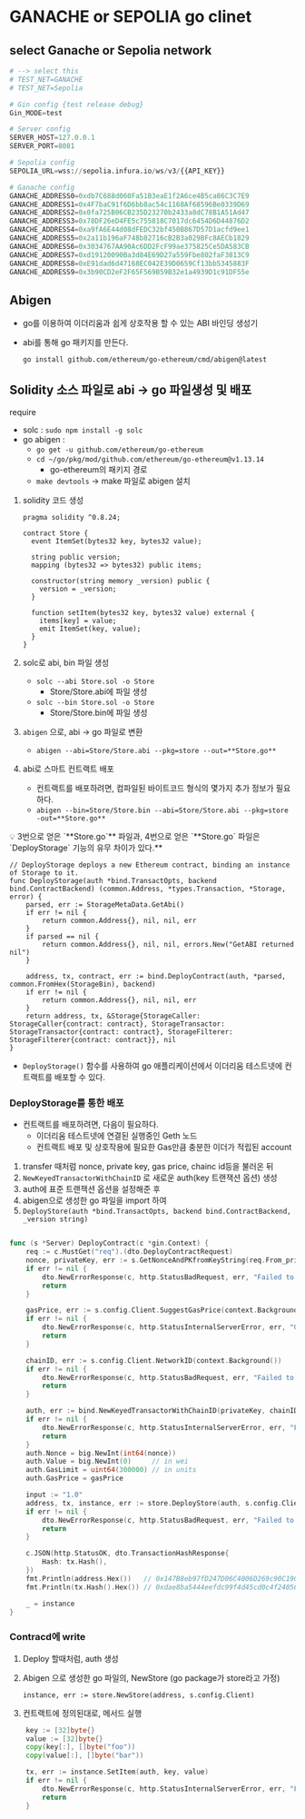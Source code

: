 # GANACHE or SEPOLIA go clinet 

## select Ganache or Sepolia network

```python
# --> select this
# TEST_NET=GANACHE
# TEST_NET=Sepolia

# Gin config {test release debug}
Gin_MODE=test

# Server config
SERVER_HOST=127.0.0.1
SERVER_PORT=8081

# Sepolia config
SEPOLIA_URL=wss://sepolia.infura.io/ws/v3/{{API_KEY}}

# Ganache config 
GANACHE_ADDRESS0=0xdb7C688d060Fa51B3eaE1f2A6ce4B5ca86C3C7E9
GANACHE_ADDRESS1=0x4F7baC91f6D6bb8ac54c1168Af68596Be0339D69
GANACHE_ADDRESS2=0x0fa725B06CB235D23270b2433a8dC78B1A51Ad47
GANACHE_ADDRESS3=0x78DF26eD4FE5c755818C7017dc6454D6D44876D2
GANACHE_ADDRESS4=0xa9fA6E44d08dFEDC32bf450B867D57D1acfd9ee1
GANACHE_ADDRESS5=0x2a11b196aF748b82716cB2B3a029BFc8AECb1829
GANACHE_ADDRESS6=0x3034767AA90Ac6DD2FcF99ae375825Ce5DA583CB
GANACHE_ADDRESS7=0xd19120090Ba3d84E69D27a559Fbe802faF3813C9
GANACHE_ADDRESS8=0xE91dad6d47168EC042E39D0659Cf13bb5345883F
GANACHE_ADDRESS9=0x3b90CD2eF2F65F569B59B32e1a4939D1c91DF55e
```

## Abigen

- go를 이용하여 이더리움과 쉽게 상호작용 할 수 있는 ABI 바인딩 생성기
- abi를 통해 go 패키지를 만든다.
    
    `go install github.com/ethereum/go-ethereum/cmd/abigen@latest`
    

## Solidity 소스 파일로 abi → go 파일생성 및 배포

require

- solc : `sudo npm install -g solc`
- go abigen :
    - `go get -u github.com/ethereum/go-ethereum`
    - `cd ~/go/pkg/mod/github.com/ethereum/go-ethereum@v1.13.14`
        - go-ethereum의 패키지 경로
    - `make devtools`  → make 파일로 abigen 설치

1. solidity 코드 생성
    
    ```solidity
    pragma solidity ^0.8.24;
    
    contract Store {
      event ItemSet(bytes32 key, bytes32 value);
    
      string public version;
      mapping (bytes32 => bytes32) public items;
    
      constructor(string memory _version) public {
        version = _version;
      }
    
      function setItem(bytes32 key, bytes32 value) external {
        items[key] = value;
        emit ItemSet(key, value);
      }
    }
    ```
    
2. solc로 abi, bin 파일 생성
    - `solc --abi Store.sol -o Store`
        - Store/Store.abi에 파일 생성
    - `solc --bin Store.sol -o Store`
        - Store/Store.bin에 파일 생성
3. `abigen` 으로, abi → go 파일로 변환
    - `abigen --abi=Store/Store.abi --pkg=store --out=**Store.go**`
4. abi로 스마트 컨트랙트 배포
    - 컨트랙트를 배포하려면, 컴파일된 바이트코드 형식의 몇가지 추가 정보가 필요하다.
    - `abigen --bin=Store/Store.bin --abi=Store/Store.abi --pkg=store -out=**Store.go**`

<aside>
💡 3번으로 얻은 `**Store.go`** 파일과, 4번으로 얻은 `**Store.go` 파일은 `DeployStorage` 기능의 유무 차이가 있다.**

</aside>

```solidity
// DeployStorage deploys a new Ethereum contract, binding an instance of Storage to it.
func DeployStorage(auth *bind.TransactOpts, backend bind.ContractBackend) (common.Address, *types.Transaction, *Storage, error) {
	parsed, err := StorageMetaData.GetAbi()
	if err != nil {
		return common.Address{}, nil, nil, err
	}
	if parsed == nil {
		return common.Address{}, nil, nil, errors.New("GetABI returned nil")
	}

	address, tx, contract, err := bind.DeployContract(auth, *parsed, common.FromHex(StorageBin), backend)
	if err != nil {
		return common.Address{}, nil, nil, err
	}
	return address, tx, &Storage{StorageCaller: StorageCaller{contract: contract}, StorageTransactor: StorageTransactor{contract: contract}, StorageFilterer: StorageFilterer{contract: contract}}, nil
}
```

- `DeployStorage()` 함수를 사용하여 go 애플리케이션에서 이더리움 테스트넷에 컨트랙트를 배포할 수 있다.

### DeployStorage를 통한 배포

- 컨트랙트를 배포하려면, 다음이 필요하다.
    - 이더리움 테스트넷에 연결된 실행중인 Geth 노드
    - 컨트랙트 배포 및 상호작용에 필요한 Gas만큼 충분한 이더가 적립된 account
1. transfer 때처럼 nonce, private key, gas price, chainc id등을 불러온 뒤
2. `NewKeyedTransactorWithChainID` 로 새로운 auth(key 트랜잭션 옵션) 생성
3. auth에 표준 트랜잭션 옵션을 설정해준 후
4. abigen으로 생성한 go 파일을 import 하여
5. `DeployStore(auth *bind.TransactOpts, backend bind.ContractBackend, _version string)`

```go

func (s *Server) DeployContract(c *gin.Context) {
	req := c.MustGet("req").(dto.DeployContractRequest)
	nonce, privateKey, err := s.GetNonceAndPKfromKeyString(req.From_private)
	if err != nil {
		dto.NewErrorResponse(c, http.StatusBadRequest, err, "Failed to get nonce")
		return
	}

	gasPrice, err := s.config.Client.SuggestGasPrice(context.Background())
	if err != nil {
		dto.NewErrorResponse(c, http.StatusInternalServerError, err, "Gas suggestion failed")
		return
	}

	chainID, err := s.config.Client.NetworkID(context.Background())
	if err != nil {
		dto.NewErrorResponse(c, http.StatusBadRequest, err, "Failed to get chainID")
		return
	}

	auth, err := bind.NewKeyedTransactorWithChainID(privateKey, chainID)
	if err != nil {
		dto.NewErrorResponse(c, http.StatusInternalServerError, err, "Failed to bind auth")
		return
	}
	auth.Nonce = big.NewInt(int64(nonce))
	auth.Value = big.NewInt(0)     // in wei
	auth.GasLimit = uint64(300000) // in units
	auth.GasPrice = gasPrice

	input := "1.0"
	address, tx, instance, err := store.DeployStore(auth, s.config.Client, input)
	if err != nil {
		dto.NewErrorResponse(c, http.StatusBadRequest, err, "Failed to deploy contract")
		return
	}

	c.JSON(http.StatusOK, dto.TransactionHashResponse{
		Hash: tx.Hash(),
	})
	fmt.Println(address.Hex())   // 0x147B8eb97fD247D06C4006D269c90C1908Fb5D54
	fmt.Println(tx.Hash().Hex()) // 0xdae8ba5444eefdc99f4d45cd0c4f24056cba6a02cefbf78066ef9f4188ff7dc0

	_ = instance
}
```

### Contracd에 write

1. Deploy 할때처럼, auth 생성
2. Abigen 으로 생성한 go 파일의, NewStore (go package가 store라고 가정)
    
    `instance, err := store.NewStore(address, s.config.Client)`
    
3. 컨트랙트에 정의된대로, 메서드 실행

```go
	key := [32]byte{}
	value := [32]byte{}
	copy(key[:], []byte("foo"))
	copy(value[:], []byte("bar"))

	tx, err := instance.SetItem(auth, key, value)
	if err != nil {
		dto.NewErrorResponse(c, http.StatusInternalServerError, err, "Failed to set item")
		return
	}
```

